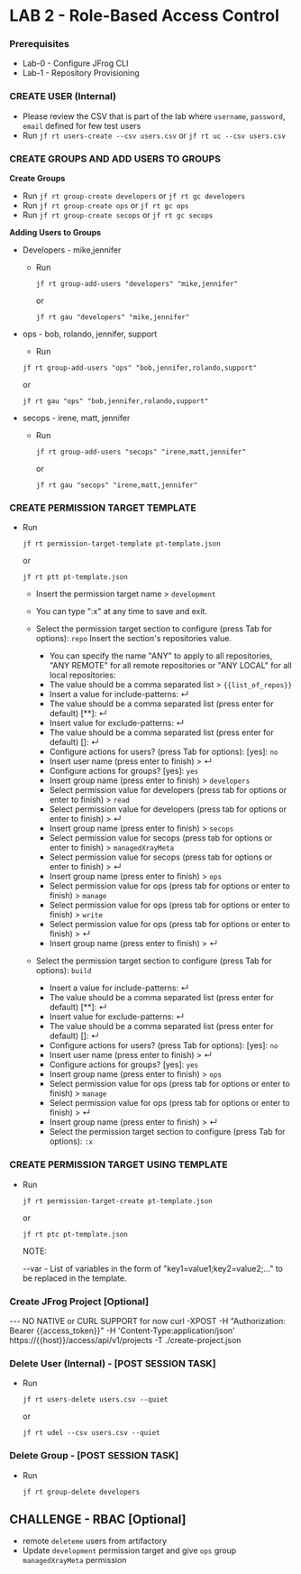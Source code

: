 # LAB 2 - Role-Based Access Control

### Prerequisites
- Lab-0 - Configure JFrog CLI
- Lab-1 - Repository Provisioning

### CREATE USER (Internal)
- Please review the CSV that is part of the lab where `username`, `password`, `email` defined for few test users
- Run ``jf rt users-create --csv users.csv`` or ``jf rt uc --csv users.csv``

### CREATE GROUPS AND ADD USERS TO GROUPS 
**Create Groups**
- Run ``jf rt group-create developers`` or ``jf rt gc developers``
- Run ``jf rt group-create ops`` or ``jf rt gc ops``
- Run ``jf rt group-create secops`` or ``jf rt gc secops``


**Adding Users to Groups**
- Developers - mike,jennifer
  - Run 
    
    ``jf rt group-add-users "developers" "mike,jennifer"`` 
  
    or 
  
    ``jf rt gau "developers" "mike,jennifer"``


- ops - bob, rolando, jennifer, support
  - Run 
  
   ``jf rt group-add-users "ops" "bob,jennifer,rolando,support"`` 

   or 

   ``jf rt gau "ops" "bob,jennifer,rolando,support"``


- secops - irene, matt, jennifer
  - Run 
  
    ``jf rt group-add-users "secops" "irene,matt,jennifer"`` 
  
    or 
  
    ``jf rt gau "secops" "irene,matt,jennifer"``


### CREATE PERMISSION TARGET TEMPLATE 
- Run 
  
  ``jf rt permission-target-template pt-template.json`` 
  
  or 

  ``jf rt ptt pt-template.json``
  - Insert the permission target name > `development`
  
  - You can type ":x" at any time to save and exit. 
  - Select the permission target section to configure (press Tab for options): `repo`
    Insert the section's repositories value.
    - You can specify the name "ANY" to apply to all repositories, "ANY REMOTE" for all remote repositories or "ANY LOCAL" for all local repositories:
    - The value should be a comma separated list > `{{list_of_repos}}`
    - Insert a value for include-patterns: ↵
    - The value should be a comma separated list (press enter for default) [**]: ↵
    - Insert value for exclude-patterns: ↵
    - The value should be a comma separated list (press enter for default) []: ↵
    - Configure actions for users? (press Tab for options): [yes]: `no`
    - Insert user name (press enter to finish) > ↵
    - Configure actions for groups? [yes]: `yes`
    - Insert group name (press enter to finish) > `developers`
    - Select permission value for developers (press tab for options or enter to finish) > `read`
    - Select permission value for developers (press tab for options or enter to finish) > ↵
    - Insert group name (press enter to finish) > `secops`
    - Select permission value for secops (press tab for options or enter to finish) > `managedXrayMeta`
    - Select permission value for secops (press tab for options or enter to finish) > ↵
    - Insert group name (press enter to finish) > `ops`
    - Select permission value for ops (press tab for options or enter to finish) > `manage`
    - Select permission value for ops (press tab for options or enter to finish) > `write`
    - Select permission value for ops (press tab for options or enter to finish) > ↵
    - Insert group name (press enter to finish) > ↵
  - Select the permission target section to configure (press Tab for options): `build`
    - Insert a value for include-patterns: ↵
    - The value should be a comma separated list (press enter for default) [**]: ↵
    - Insert value for exclude-patterns: ↵
    - The value should be a comma separated list (press enter for default) []: ↵
    - Configure actions for users? (press Tab for options): [yes]: `no`
    - Insert user name (press enter to finish) > ↵
    - Configure actions for groups? [yes]: `yes`
    - Insert group name (press enter to finish) > `ops`
    - Select permission value for ops (press tab for options or enter to finish) > `manage`
    - Select permission value for ops (press tab for options or enter to finish) > ↵
    - Insert group name (press enter to finish) > ↵
    - Select the permission target section to configure (press Tab for options): `:x`

### CREATE PERMISSION TARGET USING TEMPLATE
- Run 

  ``jf rt permission-target-create pt-template.json`` 

  or 

  ``jf rt ptc pt-template.json``



    NOTE: 

    --var - List of variables in the form of "key1=value1;key2=value2;..." to be replaced in the template.


### Create JFrog Project [Optional]
--- NO NATIVE or CURL SUPPORT for now
curl -XPOST -H "Authorization: Bearer {{access_token}}"  -H 'Content-Type:application/json' https://{{host}}/access/api/v1/projects  -T ./create-project.json



### Delete User (Internal) - [POST SESSION TASK]
- Run 

  ``jf rt users-delete users.csv --quiet``

  or

  ``jf rt udel --csv users.csv --quiet``

### Delete Group - [POST SESSION TASK]
- Run 

  ``jf rt group-delete developers``



## CHALLENGE - RBAC [Optional]
- remote `deleteme` users from artifactory
- Update ``development`` permission target and give ``ops`` group ``managedXrayMeta`` permission
